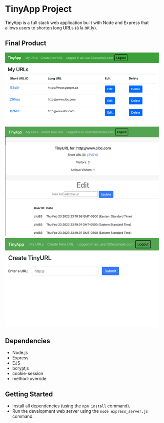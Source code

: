 # TinyApp Project

TinyApp is a full stack web application built with Node and Express that allows users to shorten long URLs (à la bit.ly).

## Final Product

!["Screenshot of URLs page"](https://github.com/tessfbs/tinyapp/blob/main/docs/urls-page.png)
!["Screenshot of URL for the given ID"](https://github.com/tessfbs/tinyapp/blob/main/docs/urls:id-page.png)
!["Screenshot of Create My Url Page"](https://github.com/tessfbs/tinyapp/blob/main/docs/Create-My-Url-page.png)


## Dependencies

- Node.js
- Express
- EJS
- bcryptjs
- cookie-session
- method-override 

## Getting Started

- Install all dependencies (using the `npm install` command).
- Run the development web server using the `node express_server.js` command.